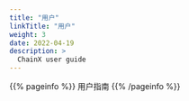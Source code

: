 ```yaml
---
title: "用户"
linkTitle: "用户"
weight: 3
date: 2022-04-19
description: >
  ChainX user guide
---
```


{{% pageinfo %}}
用户指南
{{% /pageinfo %}}

